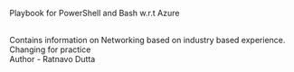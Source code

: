 Playbook for PowerShell and Bash w.r.t Azure

<br>
Contains information on Networking based on industry based experience.

<br>
Changing for practice

<br>
Author - Ratnavo Dutta